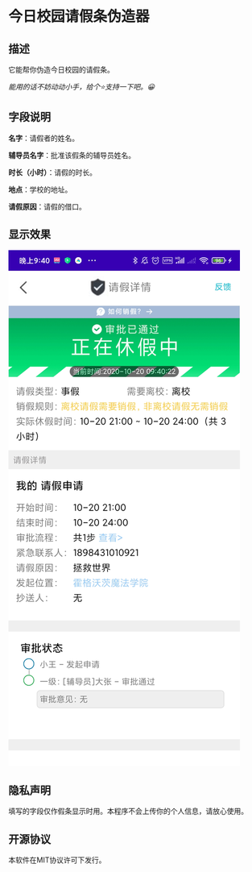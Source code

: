 # 今日校园请假条伪造器

## 描述

它能帮你伪造今日校园的请假条。

*能用的话不妨动动小手，给个⭐支持一下吧。😀*

## 字段说明

**名字**：请假者的姓名。

**辅导员名字**：批准该假条的辅导员姓名。

**时长（小时）**：请假的时长。

**地点**：学校的地址。

**请假原因**：请假的借口。

## 显示效果

![](https://github.com/bit-chorus/permissionforge/blob/master/images/show.jpg)

## 隐私声明

填写的字段仅作假条显示时用。本程序不会上传你的个人信息，请放心使用。

## 开源协议

本软件在MIT协议许可下发行。
